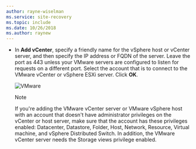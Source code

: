 ```yaml
---
author: rayne-wiselman
ms.service: site-recovery
ms.topic: include
ms.date: 10/26/2018
ms.author: raynew
---
```

* In **Add vCenter**, specify a friendly name for the vSphere host or vCenter server, and then specify the IP address or FQDN of the server. Leave the port as 443 unless your VMware servers are configured to listen for requests on a different port. Select the account that is to connect to the VMware vCenter or vSphere ESXi server. Click **OK**.

    ![VMware](./media/site-recovery-add-vcenter/vmware-server.png)

   > [!NOTE]
   > If you're adding the VMware vCenter server or VMware vSphere host with an account that doesn't have administrator privileges on the vCenter or host server, make sure that the account has these privileges enabled: Datacenter, Datastore, Folder, Host, Network, Resource, Virtual machine, and vSphere Distributed Switch. In addition, the VMware vCenter server needs the Storage views privilege enabled.
